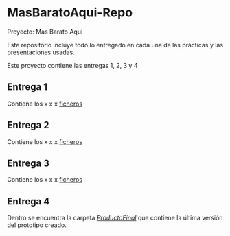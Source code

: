 # MasBaratoAqui-Repo

Proyecto: Mas Barato Aqui

Este repositorio incluye todo lo entregado en cada una de las prácticas y las presentaciones usadas.

Este proyecto contiene las entregas 1, 2, 3 y 4

## Entrega 1

Contiene los x x x  [ficheros](https://github.com/faguilera1952/MasBaratoAqui-Repo/tree/main/Entrega%201) 

## Entrega 2

Contiene los x x x [ficheros](https://github.com/faguilera1952/MasBaratoAqui-Repo/tree/main/Entrega%202)

## Entrega 3

Contiene los x x x [ficheros](https://github.com/faguilera1952/MasBaratoAqui-Repo/tree/main/Entrega%203)

## Entrega 4

Dentro se encuentra la carpeta [_ProductoFinal_](https://github.com/faguilera1952/MasBaratoAqui-Repo/tree/main/Entrega%204) que contiene la última versión del prototipo creado.
